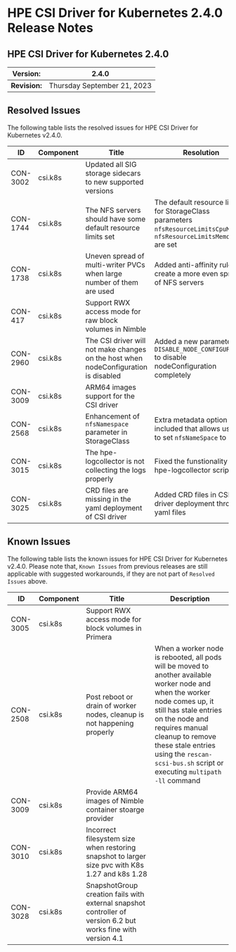 # HPE CSI Driver for Kubernetes 2.4.0 Release Notes

## HPE CSI Driver for Kubernetes 2.4.0

| **Version:** |2.4.0|
|--------------|-----|
| **Revision:** | Thursday September 21, 2023 |

## Resolved Issues

The following table lists the resolved issues for HPE CSI Driver for Kubernetes v2.4.0.

|ID|Component |Title|Resolution|
|--|---------|-----|-----------|
|CON-3002|csi.k8s|Updated all SIG storage sidecars to new supported versions||
|CON-1744|csi.k8s|The NFS servers should have some default resource limits set|The default resource limits for StorageClass parameters `nfsResourceLimitsCpuM` and `nfsResourceLimitsMemoryMi` are set|
|CON-1738|csi.k8s|Uneven spread of multi-writer PVCs when large number of them are used|Added anti-affinity rules to create a more even spread of NFS servers|
|CON-417|csi.k8s|Support RWX access mode for raw block volumes in Nimble||
|CON-2960|csi.k8s|The CSI driver will not make changes on the host when nodeConfiguration is disabled|Added a new parameter `DISABLE_NODE_CONFIGURATION` to disable nodeConfiguration completely|
|CON-3009|csi.k8s|ARM64 images support for the CSI driver||
|CON-2568|csi.k8s|Enhancement of `nfsNamespace` parameter in StorageClass|Extra metadata option included that allows users to set `nfsNameSpace` to PVC|
|CON-3015|csi.k8s|The hpe-logcollector is not collecting the logs properly| Fixed the funstionality of hpe-logcollector script||
|CON-3025|csi.k8s|CRD files are missing in the yaml deployment of CSI driver|Added CRD files in CSI driver deployment through yaml files||

## Known Issues

The following table lists the known issues for HPE CSI Driver for Kubernetes v2.4.0. Please note that, `Known Issues` from previous releases are still applicable with suggested workarounds, if they are not part of `Resolved Issues` above.

|ID|Component |Title|Description|
|--|---------|-----|-----------|
|CON-3005|csi.k8s|Support RWX access mode for block volumes in Primera||
|CON-2508|csi.k8s|Post reboot or drain of worker nodes, cleanup is not happening properly|When a worker node is rebooted, all pods will be moved to another available worker node and when the worker node comes up, it still has stale entries on the node and requires manual cleanup to remove these stale entries using the `rescan-scsi-bus.sh` script or executing `multipath -ll` command| 
|CON-3009|csi.k8s|Provide ARM64 images of Nimble container stoarge provider|
|CON-3010|csi.k8s|Incorrect filesystem size when restoring snapshot to larger size pvc with K8s 1.27 and k8s 1.28||
|CON-3028|csi.k8s|SnapshotGroup creation fails with external snapshot controller of version 6.2 but works fine with version 4.1||
